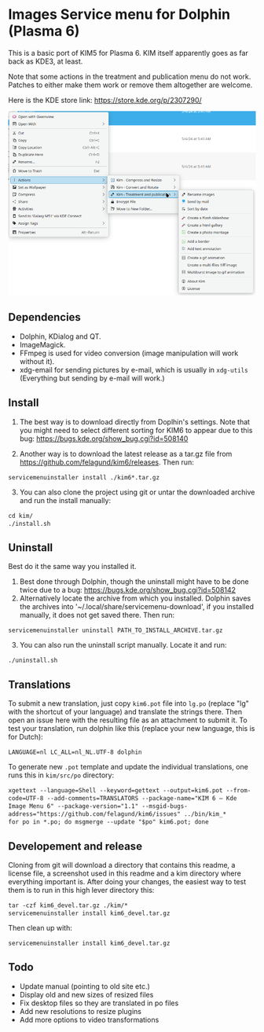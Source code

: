 # Images Service menu for Dolphin (Plasma 6)

This is a basic port of KIM5 for Plasma 6. KIM itself apparently goes as far back as KDE3, at least.

Note that some actions in the treatment and publication menu do not work. Patches to either make them work or remove them altogether are welcome.

Here is the KDE store link: https://store.kde.org/p/2307290/

![Screenshot](KIM6.png)

## Dependencies
- Dolphin, KDialog and QT.
- ImageMagick.
- FFmpeg is used for video conversion (image manipulation will work without it).
- xdg-email for sending pictures by e-mail, which is usually in `xdg-utils` (Everything but sending by e-mail will work.)

## Install

1. The best way is to download directly from Doplhin's settings. Note that you might need to select different sorting for KIM6 to appear due to this bug: https://bugs.kde.org/show_bug.cgi?id=508140 

2. Another way is to download the latest release as a tar.gz file from https://github.com/felagund/kim6/releases.
   Then run:
```
servicemenuinstaller install ./kim6*.tar.gz
```
3. You can also clone the project using git or untar the downloaded archive and run the install manually:
```
cd kim/
./install.sh
```

## Uninstall
Best do it the same way you installed it.
1. Best done through Dolphin, though the uninstall might have to be done twice due to a bug: https://bugs.kde.org/show_bug.cgi?id=508142
2. Alternatively  locate the archive from which you installed. Dolphin saves the archives into '~/.local/share/servicemenu-download', if you installed manually, it does not get saved there. Then run:
```
servicemenuinstaller uninstall PATH_TO_INSTALL_ARCHIVE.tar.gz 
```

3. You can also run the uninstall script manually. Locate it and run:
```
./uninstall.sh
```
## Translations
To submit a new translation, just copy `kim6.pot` file into `lg.po` (replace "lg" with the shortcut of your language) and translate the strings there. Then open an issue here with the resulting file as an attachment to submit it. To test your translation, run dolphin like this (replace your new language, this is for Dutch):
```
LANGUAGE=nl LC_ALL=nl_NL.UTF-8 dolphin
```

To generate new `.pot` template and update the individual translations, one runs this in `kim/src/po` directory:
```
xgettext --language=Shell --keyword=gettext --output=kim6.pot --from-code=UTF-8 --add-comments=TRANSLATORS --package-name="KIM 6 – Kde Image Menu 6" --package-version="1.1" --msgid-bugs-address="https://github.com/felagund/kim6/issues" ../bin/kim_*
for po in *.po; do msgmerge --update "$po" kim6.pot; done
```
## Developement and release
Cloning from git will download a directory that contains this readme, a license file, a screenshot used in this readme and a kim directory where everything important is. After doing your changes, the easiest way to test them is to run in this high lever directory this:
```
tar -czf kim6_devel.tar.gz ./kim/*
servicemenuinstaller install kim6_devel.tar.gz
```
Then clean up with:
```
servicemenuinstaller install kim6_devel.tar.gz
```
## Todo
- Update manual (pointing to old site etc.)
- Display old and new sizes of resized files
- Fix desktop files so they are translated in po files
- Add new resolutions to resize plugins
- Add more options to video transformations
